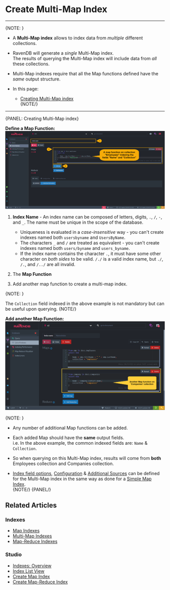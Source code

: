 ﻿# Create Multi-Map Index
---

{NOTE: }

* A **Multi-Map index** allows to index data from _multiple_ different collections.  

* RavenDB will generate a _single_ Multi-Map index.  
  The results of querying the Multi-Map index will include data from _all_ these collections.  

* Multi-Map indexes require that all the Map functions defined have the _same_ output structure.  

* In this page:  
  * [Creating Multi-Map index](../../../studio/database/indexes/create-map-index#edit-index-view)  
{NOTE/}

---

{PANEL: Creating Multi-Map index}

**Define a Map Function:**  
![Figure 1. Initial Map Function](images/create-multi-map-index-1.png)  

1. **Index Name** - An index name can be composed of letters, digits, `.`, `/`, `-`, and `_`. The name must be unique in the scope of the database.  
   * Uniqueness is evaluated in a _case-insensitive_ way - you can't create indexes named both `usersbyname` and `UsersByName`.  
   * The characters `_` and `/` are treated as equivalent - you can't create indexes named both `users/byname` and `users_byname`.  
   * If the index name contains the character `.`, it must have some other character on _both sides_ to be valid. `/./` is a valid index name, but 
   `./`, `/.`, and `/../` are all invalid.  

2. The **Map Function**

3. Add another map function to create a multi-map index.

{NOTE: }

The `Collection` field indexed in the above example is not mandatory but can be useful upon querying.
{NOTE/}
<br/>

**Add another Map Function:**  
![Figure 2. Add Another Map Function](images/create-multi-map-index-2.png)  

{NOTE: }

* Any number of additional Map functions can be added.  

* Each added Map should have the **same** output fields.  
  i.e. In the above example, the common indexed fields are: `Name` & `Collection`.  

* So when querying on this Multi-Map index, results will come from **both** Employees collection and Companies collection.  

* [Index field options](../../../studio/database/indexes/create-map-index#index-field-options), 
  [Configuration](../../../studio/database/indexes/create-map-index#configuration) & 
  [Additional Sources](../../../studio/database/indexes/create-map-index#additional-sources) 
  can be defined for the Multi-Map index in the same way as done for a [Simple Map Index](../../../studio/database/indexes/create-map-index#create-multi-map-index).  
{NOTE/}
{PANEL/}


## Related Articles

### Indexes
- [Map Indexes](../../../indexes/map-indexes)
- [Multi-Map Indexes](../../../indexes/multi-map-indexes)
- [Map-Reduce Indexes](../../../indexes/map-reduce-indexes)

### Studio
- [Indexes: Overview](../../../studio/database/indexes/indexes-overview)
- [Index List View](../../../studio/database/indexes/indexes-list-view)
- [Create Map Index](../../../studio/database/indexes/create-map-index)
- [Create Map-Reduce Index](../../../studio/database/indexes/create-map-reduce-index)

